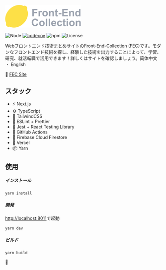 ![logo](https://raw.githubusercontent.com/kensoz/FEC/main/public/logo.png)





![Node](https://img.shields.io/badge/Node.js-v18.7.0-fb7185.svg?logo=&style=flat-square) [![codecov](https://codecov.io/gh/kensoz/FEC/branch/main/graph/badge.svg?token=2THJ19HFZW)](https://codecov.io/gh/kensoz/FEC)  ![npm](https://img.shields.io/badge/npm-v0.3.0-84CC16.svg?style=flat-square) ![License](https://img.shields.io/badge/License-MIT-0284C7.svg?logo=&style=flat-square)

Webフロントエンド技術まとめサイトのFront-End-Collection (FEC)です。モダンなフロントエンド技術を探し、経験した技術を出力することによって、学習、研究、就活転職で活用できます！詳しくはサイトを確認しましょう。简体中文 ・ English

🍋 [FEC Site](https://fec-tau.vercel.app/)



## スタック

- ⚡️ Next.js
- ⚙️ TypeScript
- 🎨 TailwindCSS
- 📑 ESLint + Prettier
- 🔌 Jest + React Testing Library
- 🔩 GitHub Actions
- 💽 Firebase Cloud Firestore
- 🚀 Vercel
- 📦 Yarn



## 使用

##### インストール

```shell
yarn install
```

##### 開発

[http://localhost:8011](http://localhost:8011)で起動

```shell
yarn dev
```

##### ビルド

```shell
yarn build
```





🍋
